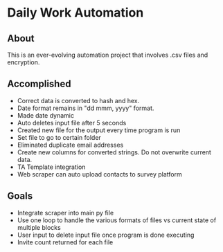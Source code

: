 # Daily Work Automation

## About 

This is an ever-evolving automation project that involves .csv files and encryption.
<br>

## Accomplished
* Correct data is converted to hash and hex. 
* Date format remains in "dd mmm, yyyy" format.
* Made date dynamic
* Auto deletes input file after 5 seconds
* Created new file for the output every time program is run
* Set file to go to certain folder
* Eliminated duplicate email addresses
* Create new columns for converted strings. Do not overwrite current data.
* TA Template integration
* Web scraper can auto upload contacts to survey platform

## Goals

* Integrate scraper into main py file
* Use one loop to handle the various formats of files vs current state of multiple blocks
* User input to delete input file once program is done executing
* Invite count returned for each file
